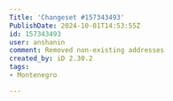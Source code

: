 ```yaml
---
Title: 'Changeset #157343493'
PublishDate: 2024-10-01T14:53:55Z
id: 157343493
user: anshanin
comment: Removed non-existing addresses
created_by: iD 2.30.2
tags:
- Montenegro

---
```

